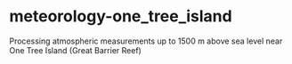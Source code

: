 # meteorology-one_tree_island
Processing atmospheric measurements up to 1500 m above sea level near One Tree Island (Great Barrier Reef) 
